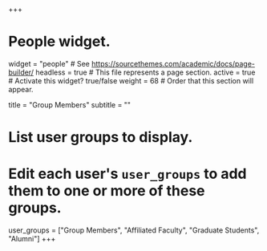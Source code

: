 +++
# People widget.
widget = "people"  # See https://sourcethemes.com/academic/docs/page-builder/
headless = true  # This file represents a page section.
active = true  # Activate this widget? true/false
weight = 68  # Order that this section will appear.

title = "Group Members"
subtitle = ""

# List user groups to display.
#   Edit each user's `user_groups` to add them to one or more of these groups.
user_groups = ["Group Members",
               "Affiliated Faculty",
               "Graduate Students",
               "Alumni"]
+++
